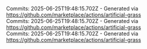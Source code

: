 Commits: 2025-06-25T19:48:15.702Z - Generated via https://github.com/marketplace/actions/artificial-grass
<br>
Commits: 2025-06-25T19:48:15.702Z - Generated via https://github.com/marketplace/actions/artificial-grass
<br>
Commits: 2025-06-25T19:48:15.702Z - Generated via https://github.com/marketplace/actions/artificial-grass
<br>
